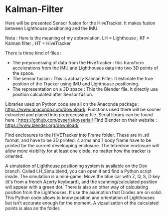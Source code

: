 # Kalman-Filter

Here will be presented Sensor fusion for the HiveTracker. It makes fusion between Lighthouse positioning and the IMU.

Nota : Here is the meaning of my abbreviation. LH = Lighthouse ; KF = Kalman filter ; HT = HiveTracker

There is three kind of files :
  - The preprocessing of data from the HiveTracker : this transform accelerations from the IMU and Lighthouses data into two 3D points of the space.
  - The sensor fusion : This is actually Kalman Filter. It estimate the true position of the Tracker using IMU and Lighthouse positioning.
  - The representation on a 3D space : This the Blender file. It directly use position calculated after Sensor fusion.
  
  Libraries used on Python code are all on the Anaconda package : https://www.anaconda.com/download/. Functions used there will be sooner extracted and placed into preprocessing file.
  Serial library can be found here : https://github.com/pyserial/pyserial/
  Find Blender on their website : https://www.blender.org/download/
  
  Find enclosures to the HIVETracker into Frame folder. These are in .stl format, and have to be 3D printed. 4 arms and 1 body frame have to be printed for the current developping enclosure. The tetredron enclosure will allow more visibility for at least one diode, no matter how the tracker is oriented.
  
  A simulation of Lighthouse positioning system is available on the Dev branch. Called LH_Simu.blend, you can open it and find a Python script inside. The simulation is a mini-game. Move the blue car with Z, Q, S, D key (it's from a french Azerty keyboard), and the scanning/calculated position will appear with a green dot.
  There is also an other way of calculating position from the Lighthouses. It use the asumption that Diodes are on solid. This Python code allows to know position and orientation of Lighthouses but isn't accurate enough for the moment. A vizaulisation of the calculated points is also an the folder.

